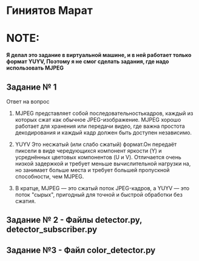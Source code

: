 # Гиниятов Марат 
# NOTE:
**Я делал это задание в виртуальной машине, и в ней работает только формат YUYV, Поэтому я не смог сделать задания, где надо использовать MJPEG**

## Задание № 1 
Ответ на вопрос

1. MJPEG представляет собой последовательностькадров, каждый из которых сжат как обычное JPEG-изображение. MJPEG хорошо работает для хранения или передачи видео, где важна простота декодирования и каждый кадр должен быть доступен независимо.
2. YUYV Это несжатый (или слабо сжатый) формат.Он передаёт пиксели в виде чередующихся компонент яркости (Y) и усреднённых цветовых компонентов (U и V). Отличается очень низкой задержкой и требует меньше вычислительной нагрузки на, но занимает больше места и требует большей пропускной способности, чем MJPEG.

3. В кратце, MJPEG — это сжатый поток JPEG-кадров, а YUYV — это поток "сырых", пригодный для точной и быстрой обработки без сжатия.

## Задание № 2 - Файлы  detector.py, detector_subscriber.py
## Задание №3 - Файл color_detector.py
